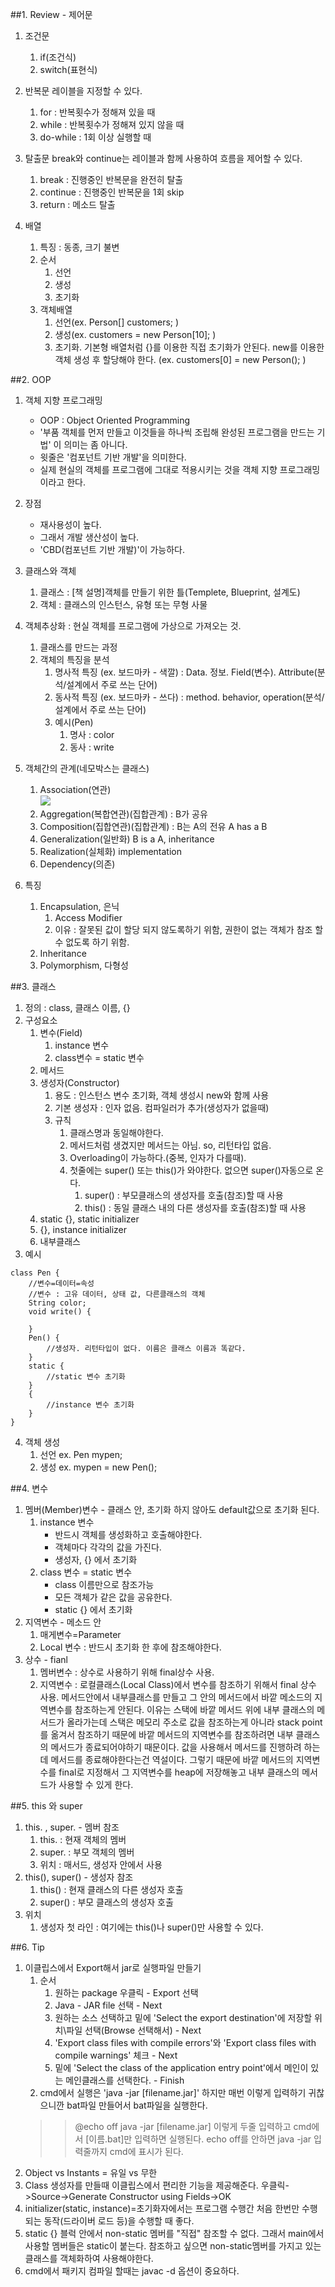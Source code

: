 ##1. Review - 제어문
1. 조건문
	1. if(조건식)
	2. switch(표현식)
2. 반복문
레이블을 지정할 수 있다.
	1. for : 반복횟수가 정해져 있을 때
	2. while : 반복횟수가 정해져 있지 않을 때
	3. do-while : 1회 이상 실행할 때
3. 탈출문
break와 continue는 레이블과 함께 사용하여 흐름을 제어할 수 있다.

	1. break : 진행중인 반복문을 완전히 탈출
	2. continue : 진행중인 반복문을 1회 skip
	3. return : 메소드 탈출
4. 배열
	1. 특징 : 동종, 크기 불변
	2. 순서
		1. 선언
		2. 생성
		3. 초기화
	3. 객체배열
		1. 선언(ex. Person[] customers; )
		2. 생성(ex. customers = new Person[10]; )
		3. 초기화. 기본형 배열처럼 {}를 이용한 직접 초기화가 안된다. new를 이용한 객체 생성 후 할당해야 한다.
		(ex. customers[0] = new Person(); )

##2. OOP
1. 객체 지향 프로그래밍
	* OOP : Object Oriented Programming
	* '부품 객체를 먼저 만들고 이것들을 하나씩 조립해 완성된 프로그램을 만드는 기법' 이 의미는 좀 아니다.
	* 윗줄은 '컴포넌트 기반 개발'을 의미한다.
	* 실제 현실의 객체를 프로그램에 그대로 적용시키는 것을 객체 지향 프로그래밍이라고 한다.
2. 장점
	* 재사용성이 높다.
	* 그래서 개발 생산성이 높다.
	* 'CBD(컴포넌트 기반 개발)'이 가능하다.
3. 클래스와 객체
	1. 클래스 : [책 설명]객체를 만들기 위한 틀(Templete, Blueprint, 설계도)
	2. 객체 : 클래스의 인스턴스, 유형 또는 무형 사물
4. 객체추상화 : 현실 객체를 프로그램에 가상으로 가져오는 것.
	1. 클래스를 만드는 과정
	2. 객체의 특징을 분석
		1. 명사적 특징 (ex. 보드마카 - 색깔) : Data. 정보. Field(변수). Attribute(분석/설계에서 주로 쓰는 단어)
		2. 동사적 특징 (ex. 보드마카 - 쓰다) : method. behavior, operation(분석/설계에서 주로 쓰는 단어)
		3. 예시(Pen)
			1. 명사 : color
			2. 동사 : write
5. 객체간의 관계(네모박스는 클래스)
	1. Association(연관)  
	![](https://www.evernote.com/shard/s712/res/2e9b4ea1-a110-4204-b07d-efc383342da1.png)
	2. Aggregation(복합연관)(집합관계) : B가 공유
	3. Composition(집합연관)(집합관계) : B는 A의 전유
		A has a B
	4. Generalization(일반화)
		B is a A, inheritance
	5. Realization(실체화)
		implementation
	6. Dependency(의존)

6.  특징
	1. Encapsulation, 은닉
		1. Access Modifier
		2. 이유 : 잘못된 값이 할당 되지 않도록하기 위함, 권한이 없는 객체가 참조 할 수 없도록 하기 위함.
	2. Inheritance
	3. Polymorphism, 다형성

##3. 클래스
1. 정의 : class, 클래스 이름, {}
2. 구성요소
	1. 변수(Field)
		1. instance 변수
		2. class변수 = static 변수
	2. 메서드
	3. 생성자(Constructor)
		1. 용도 : 인스턴스 변수 초기화, 객체 생성시 new와 함께 사용
		2. 기본 생성자 : 인자 없음. 컴파일러가 추가(생성자가 없을때)
		3. 규칙
			1. 클래스명과 동일해야한다.
			2. 메서드처럼 생겼지만 메서드는 아님. so, 리턴타입 없음.
			3. Overloading이 가능하다.(중복, 인자가 다를때).
			4. 첫줄에는 super() 또는 this()가 와야한다. 없으면 super()자동으로 온다.
				1. super() : 부모클래스의 생성자를 호출(참조)할 때 사용
				2. this() : 동일 클래스 내의 다른 생성자를 호출(참조)할 때 사용
	4. static {}, static initializer
	5. {}, instance initializer
	6. 내부클래스
3. 예시
```
class Pen {
	//변수=데이터=속성
	//변수 : 고유 데이터, 상태 값, 다른클래스의 객체
	String color;
	void write() {

	}
	Pen() {
		//생성자. 리턴타입이 없다. 이름은 클래스 이름과 똑같다.
	}
	static {
		//static 변수 초기화
	}
	{
		//instance 변수 초기화
	}
}
```
4. 객체 생성
	1. 선언 ex. Pen mypen;
	2. 생성 ex. mypen = new Pen();

##4. 변수
1. 멤버(Member)변수 - 클래스 안, 초기화 하지 않아도 default값으로 초기화 된다.
	1. instance 변수
		* 반드시 객체를 생성화하고 호출해야한다.
		* 객체마다 각각의 값을 가진다.
		* 생성자, {} 에서 초기화
	2. class 변수 = static 변수
		* class 이름만으로 참조가능
		* 모든 객체가 같은 값을 공유한다.
		* static {} 에서 초기화
2. 지역변수 - 메소드 안
	1. 매게변수=Parameter
	2. Local 변수 : 반드시 초기화 한 후에 참조해야한다.
3. 상수 - fianl
	1. 멤버변수 : 상수로 사용하기 위해 final상수 사용.
	2. 지역변수 : 로컬클래스(Local Class)에서 변수를 참조하기 위해서 final 상수 사용.
	메서드안에서 내부클래스를 만들고 그 안의 메서드에서 바깥 메소드의 지역변수를 참조하는게 안된다.
	이유는 스택에 바깥 메서드 위에 내부 클래스의 메서드가 올라가는데 스택은 메모리 주소로 값을 참조하는게 아니라 stack point를 옮겨서 참조하기 때문에 바깥 메서드의 지역변수를 참조하려면 내부 클래스의 메서드가 종료되어야하기 때문이다. 값을 사용해서 메서드를 진행하려 하는데 메서드를 종료해야한다는건 역설이다.
	그렇기 때문에 바깥 메서드의 지역변수를 final로 지정해서 그 지역변수를 heap에 저장해놓고 내부 클래스의 메서드가 사용할 수 있게 한다.

##5. this 와 super
1. this. , super. - 멤버 참조
	1. this. : 현재 객체의 멤버
	2. super. : 부모 객체의 멤버
	3. 위치 : 매서드, 생성자 안에서 사용
2. this(), super() - 생성자 참조
	1. this() : 현재 클래스의 다른 생성자 호출
	2. super() : 부모 클래스의 생성자 호출
3. 위치
	1. 생성자 첫 라인 : 여기에는 this()나 super()만 사용할 수 있다.

##6. Tip
1. 이클립스에서 Export해서 jar로 실행파일 만들기
	1. 순서
		1. 원하는 package 우클릭 - Export 선택
		2. Java - JAR file 선택 - Next
		3. 원하는 소스 선택하고 밑에 'Select the export destination'에 저장할 위치\파일 선택(Browse 선택해서) - Next
		4. 'Export class files with compile errors'와 'Export class files with compile warnings' 체크 - Next
		5. 밑에 'Select the class of the application entry point'에서 메인이 있는 메인클래스를 선택한다. - Finish
	2. cmd에서 실행은 'java -jar [filename.jar]'
	하지만 매번 이렇게 입력하기 귀찮으니깐 bat파일 만들어서 bat파일을 실행한다.
	>>@echo off
	>>java -jar [filename.jar]
	이렇게 두줄 입력하고 cmd에서 [이름.bat]만 입력하면 실행된다.
	echo off를 안하면 java -jar 입력줄까지 cmd에 표시가 된다.
2. Object vs Instants = 유일 vs 무한
3. Class 생성자를 만들때 이클립스에서 편리한 기능을 제공해준다.
우클릭->Source->Generate Constructor using Fields->OK
4. initializer(static, instance)=초기화자에서는 프로그램 수행간 처음 한번만 수행 되는 동작(드라이버 로드 등)을 수행할 때 좋다.
5. static {} 블럭 안에서 non-static 멤버를 "직접" 참조할 수 없다.
그래서 main에서 사용할 멤버들은 static이 붙는다.
참조하고 싶으면 non-static멤버를 가지고 있는 클래스를 객체화하여 사용해야한다.
6. cmd에서 패키지 컴파일 할때는 javac -d 옵션이 중요하다.
